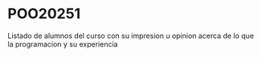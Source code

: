 # POO20251
Listado de alumnos del curso con su impresion u opinion acerca de lo que la programacion y su experiencia
